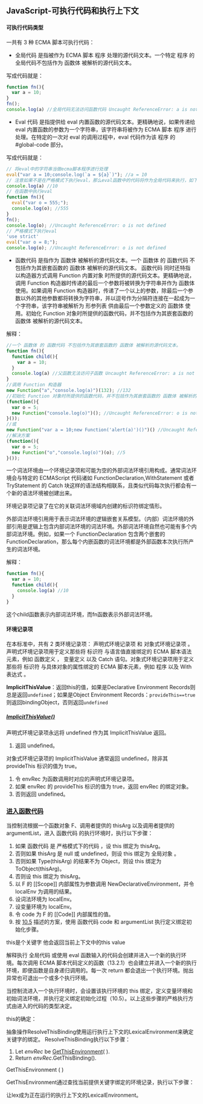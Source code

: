 ## JavaScript-可执行代码和执行上下文

#### 可执行代码类型

 一共有 3 种 ECMA 脚本可执行代码：

- 全局代码 是指被作为 ECMA 脚本 程序 处理的源代码文本。一个特定 程序 的全局代码不包括作为 函数体 被解析的源代码文本。

写成代码就是：

```javascript
function fn(){
  var a = 10;
}
fn();
console.log(a) //全局代码无法访问函数代码 Uncaught ReferenceError: a is not defined
```

- Eval 代码 是指提供给 eval 内置函数的源代码文本。更精确地说，如果传递给 eval 内置函数的参数为一个字符串，该字符串将被作为 ECMA 脚本 程序 进行处理。在特定的一次对 eval 的调用过程中，eval 代码作为该 程序 的 #global-code 部分。


写成代码就是：

```javascript
// 将eval中的字符串当做ecma脚本程序进行处理
eval("var a = 10;console.log(`a = ${a}`)"); //a = 10
// 注意如果不是在严格模式下执行eval，那么eval函数中的代码将作为全局代码来执行，如下我们访问一下前面在eval中定义的变量a
console.log(a) //10
// 在函数中执行eval
function fn(){
  eval("var o = 555;");
  console.log(o); //555
}
fn();
console.log(o); //Uncaught ReferenceError: o is not defined
// 严格模式下执行eval
'use strict'
eval("var o = 8;");
console.log(o); //Uncaught ReferenceError: o is not defined
```

- 函数代码 是指作为 函数体 被解析的源代码文本。一个 函数体 的 函数代码 不包括作为其嵌套函数的 函数体 被解析的源代码文本。 函数代码 同时还特指 以构造器方式调用 Function 内置对象 时所提供的源代码文本。更精确地说，调用 Function 构造器时传递的最后一个参数将被转换为字符串并作为 函数体 使用。如果调用 Function 构造器时，传递了一个以上的参数，除最后一个参数以外的其他参数都将转换为字符串，并以逗号作为分隔符连接在一起成为一个字符串，该字符串被解析为 形参列表 供由最后一个参数定义的 函数体 使用。初始化 Function 对象时所提供的函数代码，并不包括作为其嵌套函数的 函数体 被解析的源代码文本。


解释：

```javascript
//一个 函数体 的 函数代码 不包括作为其嵌套函数的 函数体 被解析的源代码文本。
function fn(){
  function child(){
    var a = 10;
  }
  console.log(a) //父函数无法访问子函数 Uncaught ReferenceError: a is not defined
}
//调用 Function 构造器
new Function("a","console.log(a)")(132); //132
//初始化 Function 对象时所提供的函数代码，并不包括作为其嵌套函数的 函数体 被解析的源代码文本。
(function(){
  var o = 5;
  new Function("console.log(o)")(); //Uncaught ReferenceError: o is not defined
}());
//或
new Function("var a = 10;new Function('alert(a)')()")() //Uncaught ReferenceError: a is not defined
//解决方案
(function(){
  var o = 5;
  new Function("o","console.log(o)")(o); //5
}());
```

一个词法环境由一个环境记录项和可能为空的外部词法环境引用构成。通常词法环境会与特定的 ECMAScript 代码诸如 FunctionDeclaration,WithStatement 或者 TryStatement 的 Catch 块这样的语法结构相联系，且类似代码每次执行都会有一个新的语法环境被创建出来。

 环境记录项记录了在它的关联词法环境域内创建的标识符绑定情形。

外部词法环境引用用于表示词法环境的逻辑嵌套关系模型。（内部）词法环境的外部引用是逻辑上包含内部词法环境的词法环境。外部词法环境自然也可能有多个内部词法环境。例如，如果一个 FunctionDeclaration 包含两个嵌套的 FunctionDeclaration，那么每个内嵌函数的词法环境都是外部函数本次执行所产生的词法环境。

解释：

```javascript
function fn(){
  var a = 10;
  function child(){
    console.log(a) //10
  }
}
```

这个child函数表示内部词法环境，而fn函数表示外部词法环境。

#### 环境记录项

在本标准中，共有 2 类环境记录项： 声明式环境记录项 和 对象式环境记录项 。声明式环境记录项用于定义那些将 标识符 与语言值直接绑定的 ECMA 脚本语法元素，例如 函数定义 ， 变量定义 以及 Catch 语句。对象式环境记录项用于定义那些将 标识符 与具体对象的属性绑定的 ECMA 脚本元素，例如 程序 以及 With 表达式 。

**ImplicitThisValue**：返回this的值，如果是Declarative Environment Records则总是返回`undefined`；如果是Object Environment Records：`provideThis==true`则返回bindingObject，否则返回`undefined`

##### [ImplicitThisValue()]()

 声明式环境记录项永远将 undefined 作为其 ImplicitThisValue 返回。

1. 返回 undefined。

对象式环境记录项的 ImplicitThisValue 通常返回 undefined，除非其 provideThis 标识的值为 true。

1. 令 envRec 为函数调用时对应的声明式环境记录项。
2. 如果 envRec 的 provideThis 标识的值为 true，返回 envRec 的绑定对象。
3. 否则返回 undefined。

### [进入函数代码]()

 当控制流根据一个函数对象 F、调用者提供的 thisArg 以及调用者提供的 argumentList，进入 函数代码 的执行环境时，执行以下步骤：

1. 如果 函数代码 是 严格模式下的代码 ，设 this 绑定为 thisArg。
2. 否则如果 thisArg 是 null 或 undefined，则设 this 绑定为 全局对象 。
3. 否则如果 Type(thisArg) 的结果不为 Object，则设 this 绑定为 ToObject(thisArg)。
4. 否则设 this 绑定为 thisArg。
5. 以 F 的 [[Scope]] 内部属性为参数调用 NewDeclarativeEnvironment，并令 localEnv 为调用的结果。
6. 设词法环境为 localEnv。
7. 设变量环境为 localEnv。
8. 令 code 为 F 的 [[Code]] 内部属性的值。
9. 按 [10.5](#10.5) 描述的方案，使用 函数代码 code 和 argumentList 执行定义绑定初始化步骤。














this是个关键字 他会返回当前上下文中的this value

解释执行 全局代码 或使用 eval 函数输入的代码会创建并进入一个新的执行环境。每次调用 ECMA 脚本代码定义的函数（13.2.1）也会建立并进入一个新的执行环境，即便函数是自身递归调用的。每一次 return 都会退出一个执行环境。抛出异常也可退出一个或多个执行环境。

 当控制流进入一个执行环境时，会设置该执行环境的 this 绑定，定义变量环境和初始词法环境，并执行定义绑定初始化过程（10.5）。以上这些步骤的严格执行方式由进入的代码的类型决定。

this的确定：

抽象操作ResolveThisBinding使用运行执行上下文的LexicalEnvironment来确定关键字的绑定。 ResolveThisBinding执行以下步骤：

1. Let *envRec* be [GetThisEnvironment](http://www.ecma-international.org/ecma-262/6.0/index.html#sec-getthisenvironment)( ).
2. Return *envRec*.GetThisBinding().

GetThisEnvironment ( )

GetThisEnvironment通过查找当前提供关键字绑定的环境记录，执行以下步骤：

让lex成为正在运行的执行上下文的LexicalEnvironment。